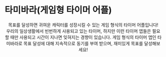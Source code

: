 # 타미바라(게임형 타이머 어플)
<p align="center">
 목표를 달성하면 귀여운 캐릭터를 성장시킬 수 있는 게임 형식의 타이머 어플입니다!<br/>
우리의 일상생활에서 빈번하게 사용되고 있는 타이머, 하지만 이런 타이머 앱들은 필요할 때만 사용되고 시간이 지나면 잊혀지는 경향이 있습니다. 게임 형식의 타이머 앱인 타미바라로 목표 달성에 대해 지속적으로 동기를 부여 받으며, 재미있게 목표를 달성해보세요!
</p>

